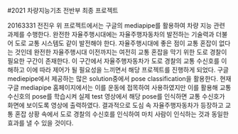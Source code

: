 #2021 차량지능기초 전반부 최종 프로젝트

20163331 전진우
위 프로젝트에서는 구글의 mediapipe를 활용하여 차량 지능 관련 과제를 수행한다. 완전한 자율주행시대에는 자율주행자동차의 발전하는 기술력과 더불어 도로 교통 시스템도 같이 발전해야 한다. 자율주행시대에 좋은 점이 교통 혼잡이 없다는 것인데 완전한 자율주행시대 이전까지는 여전히 교통 혼잡을 막기 위한 도로 경찰이 필요한 구간이 존재한다. 이 구간에서 자율주행자동차가 도로 경찰의 교통 수신호를 이해하고 이에 따라 제어가 될 필요성을 느끼면서 해당 프로젝트를 진행하게 되었다. 구글 mediepipe에서 제공하는 많은 solution중에서 pose classification을 활용한다. 현재 구글 mediapipe 홈페이지에서는 이를 운동에 접목하여 사용하였지만 이를 활용해 교통 수신호의 pose를 학습시켜 실제 test 영상에서 해당 pose를 인식하면 교통 수신호가 화면에 보이도록 영상에 출력하였다. 결과적으로 도심 속 자율주행자동차가 등장하고 교통 혼잡 상황 속에서 도로 경찰의 수신호를 인식하여 마치 사람이 인식하는 것과 동일한 효과를 낼 수 있을 것이다.

